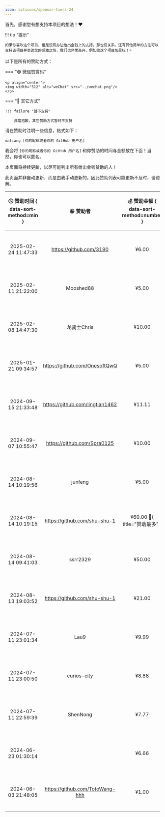 ```yaml
---
icon: octicons/sponsor-tiers-24
---
```


首先，感谢您有想支持本项目的想法！❤️

!!! tip "提示"

    如果你喜欢这个项目，但是没有办法给出金钱上的支持，那也没关系。还有其他简单的方法可以支持该项目并表达您的感激之情，我们也非常高兴，例如给这个项目加星标！⭐

以下是所有的赞助方式：

=== "🟢 微信赞赏码"

    <p align="center">
    <img width="512" alt="weChat" src="../wechat.png"/>
    </p>

=== "🔵 其它方式"

    !!! failure "暂不支持"

        非常抱歉，其它赞助方式暂时不支持

请在赞助时注明一些信息，格式如下：

```linenums="0"
maliang [你的昵称或者你的 GitHub 用户名]
```

我会将 `[你的昵称或者你的 GitHub 用户名]` 和你赞助的时间与金额放在下面！当然，你也可以匿名。

本页面将持续更新，以尽可能列出所有给出金钱赞助的人！

此页面并非自动更新，而是由我手动更新的，因此赞助列表可能更新不及时，请谅解。

| 🕓 赞助时间 { data-sort-method=min } |             😀 赞助者              | 💰 赞助金额 { data-sort-method=number } | ❤️ 赞助方式 |
| :---------------------------------: | :-------------------------------: | :------------------------------------: | :--------: |
|         2025-02-24 11:47:33         |     <https://github.com/3190>     |                 ¥6.00                  | 微信赞赏码 |
|         2025-02-11 21:22:00         |             Mooshed88             |                 ¥5.00                  | 微信赞赏码 |
|         2025-02-08 14:47:30         |            龙骑士Chris            |                 ¥10.00                 | 微信赞赏码 |
|         2025-01-21 09:34:57         |  <https://github.com/OnesoftQwQ>  |                 ¥5.00                  | 微信赞赏码 |
|         2024-09-15 21:33:48         | <https://github.com/lingtian1462> |                 ¥11.11                 | 微信赞赏码 |
|         2024-09-07 10:55:47         |   <https://github.com/Spra0125>   |                 ¥10.00                 | 微信赞赏码 |
|         2024-08-14 10:19:56         |              junfeng              |                 ¥5.00                  | 微信赞赏码 |
|         2024-08-14 10:19:15         |  <https://github.com/shu-shu-1>   |   ¥60.00 :crown:{ title="赞助最多" }   | 微信赞赏码 |
|         2024-08-14 09:41:03         |             ssrr2329              |                 ¥50.00                 | 微信赞赏码 |
|         2024-08-13 19:03:52         |  <https://github.com/shu-shu-1>   |                 ¥21.00                 | 微信赞赏码 |
|         2024-07-11 23:01:34         |               Lau9                |                 ¥9.99                  | 微信赞赏码 |
|         2024-07-11 23:00:50         |            curios-city            |                 ¥8.88                  | 微信赞赏码 |
|         2024-07-11 22:59:39         |             ShenNong              |                 ¥7.77                  | 微信赞赏码 |
|         2024-06-23 01:30:14         |                                   |                 ¥6.66                  | 微信赞赏码 |
|         2024-06-03 21:48:05         | <https://github.com/TotoWang-hhh> |                 ¥1.00                  | 微信赞赏码 |
